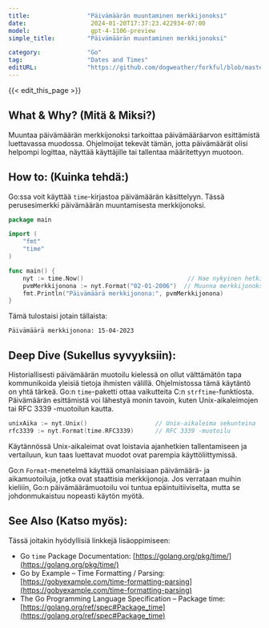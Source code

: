 ```yaml
---
title:                "Päivämäärän muuntaminen merkkijonoksi"
date:                  2024-01-20T17:37:23.422934-07:00
model:                 gpt-4-1106-preview
simple_title:         "Päivämäärän muuntaminen merkkijonoksi"

category:             "Go"
tag:                  "Dates and Times"
editURL:              "https://github.com/dogweather/forkful/blob/master/content/fi/go/converting-a-date-into-a-string.md"
---
```


{{< edit_this_page >}}

## What & Why? (Mitä & Miksi?)

Muuntaa päivämäärän merkkijonoksi tarkoittaa päivämääräarvon esittämistä luettavassa muodossa. Ohjelmoijat tekevät tämän, jotta päivämäärät olisi helpompi logittaa, näyttää käyttäjille tai tallentaa määritettyyn muotoon.

## How to: (Kuinka tehdä:)

Go:ssa voit käyttää `time`-kirjastoa päivämäärän käsittelyyn. Tässä perusesimerkki päivämäärän muuntamisesta merkkijonoksi.

```Go
package main

import (
	"fmt"
	"time"
)

func main() {
	nyt := time.Now()                             // Hae nykyinen hetki
	pvmMerkkijonona := nyt.Format("02-01-2006")  // Muunna merkkijonoksi päivä-kk-vuosi -muodossa
	fmt.Println("Päivämäärä merkkijonona:", pvmMerkkijonona)
}
```

Tämä tulostaisi jotain tällaista:

```
Päivämäärä merkkijonona: 15-04-2023
```

## Deep Dive (Sukellus syvyyksiin):

Historiallisesti päivämäärän muotoilu kielessä on ollut välttämätön tapa kommunikoida yleisiä tietoja ihmisten välillä. Ohjelmistossa tämä käytäntö on yhtä tärkeä. Go:n `time`-paketti ottaa vaikutteita C:n `strftime`-funktiosta. Päivämäärän esittämistä voi lähestyä monin tavoin, kuten Unix-aikaleimojen tai RFC 3339 -muotoilun kautta.

```Go
unixAika := nyt.Unix()                   // Unix-aikaleima sekunteina
rfc3339 := nyt.Format(time.RFC3339)      // RFC 3339 -muotoilu
```

Käytännössä Unix-aikaleimat ovat loistavia ajanhetkien tallentamiseen ja vertailuun, kun taas luettavat muodot ovat parempia käyttöliittymissä.

Go:n `Format`-menetelmä käyttää omanlaisiaan päivämäärä- ja aikamuotoiluja, jotka ovat staattisia merkkijonoja. Jos verrataan muihin kieliiin, Go:n päivämäärämuotoilu voi tuntua epäintuitiiviselta, mutta se johdonmukaistuu nopeasti käytön myötä.

## See Also (Katso myös):

Tässä joitakin hyödyllisiä linkkejä lisäoppimiseen:

- Go `time` Package Documentation: [https://golang.org/pkg/time/](https://golang.org/pkg/time/)
- Go by Example – Time Formatting / Parsing: [https://gobyexample.com/time-formatting-parsing](https://gobyexample.com/time-formatting-parsing)
- The Go Programming Language Specification – Package time: [https://golang.org/ref/spec#Package_time](https://golang.org/ref/spec#Package_time)
